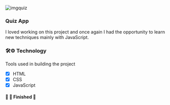 ![imgquiz](https://user-images.githubusercontent.com/62259770/94592306-54a23f80-025f-11eb-97e1-cdac454a162c.png)


### Quiz App

<p>I loved working on this project and once again I had the opportunity to learn new techniques mainly with JavaScript.</p>

### 🛠⚙ Technology

<p>Tools used in building the project</p>

- [x]  HTML
- [x]  CSS
- [x]  JavaScript

 <h4> 
🚧   🚀 Finished  🚧
</h4>   
